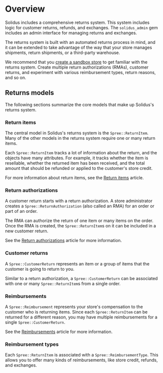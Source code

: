 # Overview

Solidus includes a comprehensive returns system. This system includes logic for
customer returns, refunds, and exchanges. The `solidus_admin` gem includes an
admin interface for managing returns and exchanges.

The returns system is built with an automated returns process in mind, and it
can be extended to take advantage of the way that your store manages shipments,
return shipments, or a third-party warehouse.

We recommend that you [create a sandbox store][solidus-sandbox] to get familiar
with the returns system. Create multiple return authorizations (RMAs), customer
returns, and experiment with various reimbursement types, return reasons, and so
on.

[solidus-sandbox]: ../getting-started/develop-solidus.html#create-a-sandbox-application

## Returns models

The following sections summarize the core models that make up Solidus's returns
system.

### Return items

The central model in Solidus's returns system is the `Spree::ReturnItem`.
Many of the other models in the returns system require one or many return items.

Each `Spree::ReturnItem` tracks a lot of information about the return, and the
objects have many attributes. For example, it tracks whether the item is
resellable, whether the returned item has been received, and the total amount
that should be refunded or applied to the customer's store credit.

For more information about return items, see the [Return items][return-items]
article.

[return-items]: return-items.html

### Return authorizations

A customer return starts with a return authorization. A store administrator
creates a `Spree::ReturnAuthorization` (also called an RMA) for an order or part
of an order.

The RMA can authorize the return of one item or many items on the order. Once
the RMA is created, the `Spree::ReturnItem`s on it can be included in a new
customer return.

See the [Return authorizations][return-authorizations] article for more
information.

[return-authorizations]: return-authorizations.html

### Customer returns

A `Spree::CustomerReturn` represents an item or a group of items that the
customer is going to return to you.

Similar to a return authorization, a `Spree::CustomerReturn` can be associated
with one or many `Spree::ReturnItem`s from a single order.

### Reimbursements

A `Spree::Reimbursement` represents your store's compensation to the customer
who is returning items. Since each `Spree::ReturnItem` can be returned for a
different reason, you may have multiple reimbursements for a single
`Spree::CustomerReturn`.

See the [Reimbursements][reimbursements] article for more information.

[reimbursements]: reimbursements.html

### Reimbursement types

Each `Spree::ReturnItem` is associated with a `Spree::ReimbursementType`. This
allows you to offer many kinds of reimbursements, like store credit, refunds,
and exchanges.

[reimbursement-types]: reimbursement-types.html
